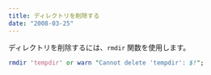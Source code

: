 ```yaml
---
title: ディレクトリを削除する
date: "2008-03-25"
---
```


ディレクトリを削除するには、`rmdir` 関数を使用します。

```perl
rmdir 'tempdir' or warn "Cannot delete 'tempdir': $!";
```

